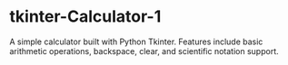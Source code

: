 # tkinter-Calculator-1
A simple calculator built with Python Tkinter.  Features include basic arithmetic operations, backspace, clear, and scientific notation support.
